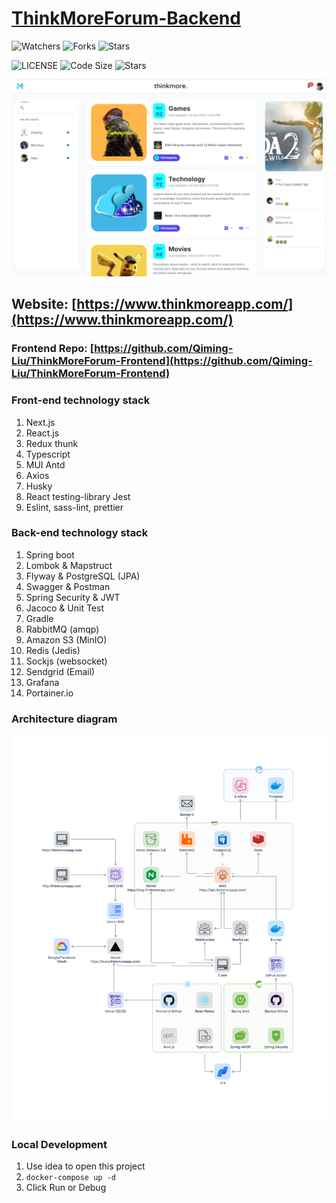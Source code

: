 # [ThinkMoreForum-Backend](https://www.thinkmoreapp.com/)

![Watchers](https://img.shields.io/github/watchers/Qiming-Liu/ThinkMoreForum-Backend?style=social)
![Forks](https://img.shields.io/github/forks/Qiming-Liu/ThinkMoreForum-Backend?style=social)
![Stars](https://img.shields.io/github/stars/Qiming-Liu/ThinkMoreForum-Backend?style=social)

![LICENSE](https://img.shields.io/github/license/Qiming-Liu/ThinkMoreForum-Backend)
![Code Size](https://img.shields.io/github/languages/code-size/Qiming-Liu/ThinkMoreForum-Backend)
![Stars](https://img.shields.io/github/commit-activity/y/Qiming-Liu/ThinkMoreForum-Backend)

<p align="center">
  <img src="https://github.com/Qiming-Liu/ThinkMoreForum-Frontend/raw/main/public/home-preview.png">
</p>

## Website: [https://www.thinkmoreapp.com/](https://www.thinkmoreapp.com/)

### Frontend Repo: [https://github.com/Qiming-Liu/ThinkMoreForum-Frontend](https://github.com/Qiming-Liu/ThinkMoreForum-Frontend)

### Front-end technology stack

1. Next.js
2. React.js
3. Redux thunk
4. Typescript
5. MUI Antd
6. Axios
7. Husky
8. React testing-library Jest
9. Eslint, sass-lint, prettier

### Back-end technology stack

1. Spring boot
2. Lombok & Mapstruct
3. Flyway & PostgreSQL (JPA)
4. Swagger & Postman
5. Spring Security & JWT
6. Jacoco & Unit Test
7. Gradle
8. RabbitMQ (amqp)
9. Amazon S3 (MinIO)
10. Redis (Jedis)
11. Sockjs (websocket)
12. Sendgrid (Email)
13. Grafana
14. Portainer.io

### Architecture diagram

<p align="center">
  <img src="https://github.com/Qiming-Liu/ThinkMoreForum-Frontend/raw/main/public/ThinkMore.svg">
</p>

### Local Development

1. Use idea to open this project
2. ```docker-compose up -d```
3. Click Run or Debug
